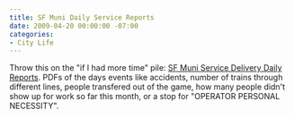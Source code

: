 ```yaml
---
title: SF Muni Daily Service Reports
date: 2009-04-20 00:00:00 -07:00
categories:
- City Life
---
```


<p>Throw this on the "if I had more time" pile: <a href="http://www.sfmta.com/cms/rdlymuni/dlymuniindx.php">SF Muni Service Delivery Daily Reports</a>. PDFs of the days events like accidents, number of trains through different lines, people transfered out of the game, how many people didn't show up for work so far this month, or a stop for "OPERATOR PERSONAL NECESSITY".</p>
